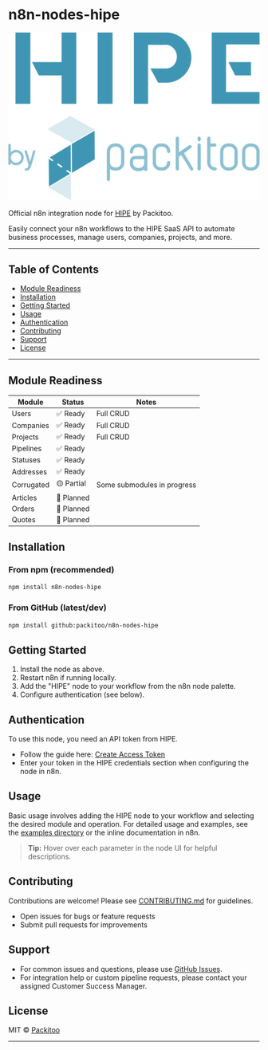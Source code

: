 # n8n-nodes-hipe

<!-- TODO: Add npm version badge, CI status, Packitoo logo, and other relevant badges here -->

![Packitoo Logo](docs/logo.svg)


Official n8n integration node for [HIPE](https://hipe.packitoo.com) by Packitoo.

Easily connect your n8n workflows to the HIPE SaaS API to automate business processes, manage users, companies, projects, and more.

---

## Table of Contents
- [Module Readiness](#module-readiness)
- [Installation](#installation)
- [Getting Started](#getting-started)
- [Usage](#usage)
- [Authentication](#authentication)
- [Contributing](#contributing)
- [Support](#support)
- [License](#license)

---


## Module Readiness

| Module       | Status   | Notes                                      |
| ------------ | -------- | ------------------------------------------ |
| Users        | ✅ Ready | Full CRUD                                  |
| Companies    | ✅ Ready | Full CRUD                                  |
| Projects     | ✅ Ready | Full CRUD                                  |
| Pipelines    | ✅ Ready |                                            |
| Statuses     | ✅ Ready |                                            |
| Addresses    | ✅ Ready |                                            |
| Corrugated   | 🟡 Partial | Some submodules in progress                |
| Articles     | 🚧 Planned |                                            |
| Orders       | 🚧 Planned |                                            |
| Quotes       | 🚧 Planned |                                            |

<!-- Update this table as modules mature -->

## Installation

### From npm (recommended)
```bash
npm install n8n-nodes-hipe
```

### From GitHub (latest/dev)
```bash
npm install github:packitoo/n8n-nodes-hipe
```

## Getting Started
1. Install the node as above.
2. Restart n8n if running locally.
3. Add the "HIPE" node to your workflow from the n8n node palette.
4. Configure authentication (see below).

## Authentication

To use this node, you need an API token from HIPE.

- Follow the guide here: [Create Access Token](https://developers.packitoo.com/guides/create-access-token/)
- Enter your token in the HIPE credentials section when configuring the node in n8n.

## Usage

Basic usage involves adding the HIPE node to your workflow and selecting the desired module and operation. For detailed usage and examples, see the [examples directory](./examples) or the inline documentation in n8n.

> **Tip:** Hover over each parameter in the node UI for helpful descriptions.

## Contributing

Contributions are welcome! Please see [CONTRIBUTING.md](./CONTRIBUTING.md) for guidelines.

- Open issues for bugs or feature requests
- Submit pull requests for improvements

## Support

- For common issues and questions, please use [GitHub Issues](https://github.com/packitoo/n8n-nodes-hipe/issues).
- For integration help or custom pipeline requests, please contact your assigned Customer Success Manager.

## License

MIT © [Packitoo](https://packitoo.com)

---

<!-- TODO: Add links to documentation, and other resources as needed -->
